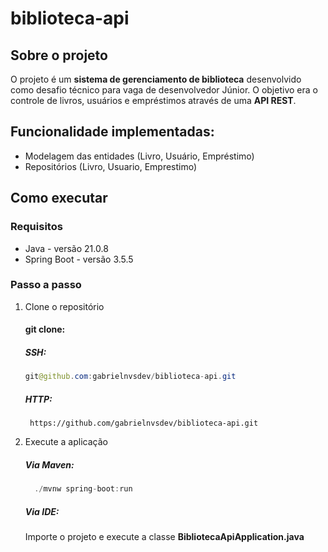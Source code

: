 # biblioteca-api

## Sobre o projeto

O projeto é um **sistema de gerenciamento de biblioteca** desenvolvido como desafio técnico para vaga de desenvolvedor Júnior. O objetivo era o controle de livros, usuários e empréstimos através de uma **API REST**.

## Funcionalidade implementadas:
* Modelagem das entidades (Livro, Usuário, Empréstimo)
* Repositórios (Livro, Usuario, Emprestimo)

## Como executar

### Requisitos
* Java - versão 21.0.8
* Spring Boot - versão 3.5.5

### Passo a passo
1. Clone o repositório
   #### git clone:

   ##### SSH:
   
   ~~~java
   git@github.com:gabrielnvsdev/biblioteca-api.git
   ~~~
   
   ##### HTTP:
   
   ~~~  
    https://github.com/gabrielnvsdev/biblioteca-api.git
   ~~~

3. Execute a aplicação
   
  	 ##### *Via Maven*:

   ~~~java
     ./mvnw spring-boot:run
   ~~~

  	 ##### *Via IDE*:
   
   Importe o projeto e execute a classe **BibliotecaApiApplication.java**
